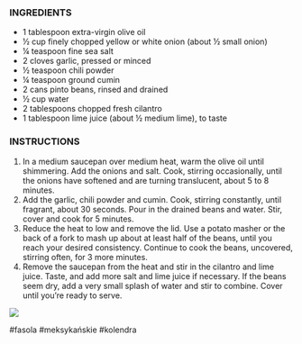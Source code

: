 ### INGREDIENTS

- 1 tablespoon extra-virgin olive oil
- ½ cup finely chopped yellow or white onion (about ½ small onion)
- ¼ teaspoon fine sea salt
- 2 cloves garlic, pressed or minced
- ½ teaspoon chili powder
- ¼ teaspoon ground cumin
- 2 cans pinto beans, rinsed and drained
- ½ cup water
- 2 tablespoons chopped fresh cilantro
- 1 tablespoon lime juice (about ½ medium lime), to taste

### INSTRUCTIONS

1. In a medium saucepan over medium heat, warm the olive oil until shimmering. Add the onions and salt. Cook, stirring occasionally, until the onions have softened and are turning translucent, about 5 to 8 minutes.
2. Add the garlic, chili powder and cumin. Cook, stirring constantly, until fragrant, about 30 seconds. Pour in the drained beans and water. Stir, cover and cook for 5 minutes.
3. Reduce the heat to low and remove the lid. Use a potato masher or the back of a fork to mash up about at least half of the beans, until you reach your desired consistency. Continue to cook the beans, uncovered, stirring often, for 3 more minutes.
4. Remove the saucepan from the heat and stir in the cilantro and lime juice. Taste, and add more salt and lime juice if necessary. If the beans seem dry, add a very small splash of water and stir to combine. Cover until you’re ready to serve.

![](https://cookieandkate.com/images/2018/04/best-refried-beans-recipe-3-768x1151.jpg)

#fasola #meksykańskie #kolendra